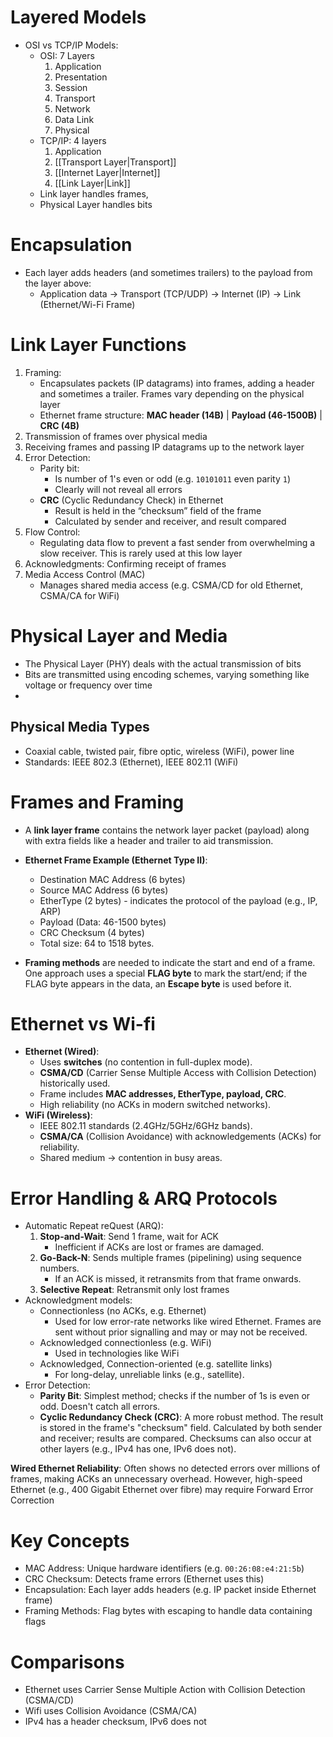 # Layered Models
- OSI vs TCP/IP Models:
	- OSI: 7 Layers
		1. Application
		2. Presentation
		3. Session
		4. Transport
		5.  Network
		6.  Data Link
		7. Physical
	- TCP/IP: 4 layers
		1. Application
		2. [[Transport Layer|Transport]]
		 3. [[Internet Layer|Internet]]
		4. [[Link Layer|Link]]
	- Link layer handles frames,
	- Physical Layer handles bits

# Encapsulation
- Each layer adds headers (and sometimes trailers) to the payload from the layer above:
	- Application data $\to$ Transport (TCP/UDP) $\to$ Internet (IP) $\to$ Link (Ethernet/Wi-Fi Frame)

# Link Layer Functions
1. Framing:
	- Encapsulates packets (IP datagrams) into frames, adding a header and sometimes a trailer. Frames vary depending on the physical layer
	- Ethernet frame structure: **MAC header (14B)** | **Payload (46-1500B)** | **CRC (4B)**
2. Transmission of frames over physical media
3. Receiving frames and passing IP datagrams up to the network layer
4. Error Detection:
	- Parity bit:
		- Is number of 1's even or odd (e.g. `10101011` even parity `1`)
		- Clearly will not reveal all errors
	- **CRC** (Cyclic Redundancy Check) in Ethernet
		- Result is held in the “checksum” field of the frame
		- Calculated by sender and receiver, and result compared
5. Flow Control:
	- Regulating data flow to prevent a fast sender from overwhelming a slow receiver. This is rarely used at this low layer
6. Acknowledgments: Confirming receipt of frames
7. Media Access Control (MAC)
	- Manages shared media access (e.g. CSMA/CD for old Ethernet, CSMA/CA for WiFi)
# Physical Layer and Media
- The Physical Layer (PHY) deals with the actual transmission of bits
- Bits are transmitted using encoding schemes, varying something like voltage or frequency over time
- 
## Physical Media Types
- Coaxial cable, twisted pair, fibre optic, wireless (WiFi), power line
- Standards: IEEE 802.3 (Ethernet), IEEE 802.11 (WiFi)

# Frames and Framing
- A **link layer frame** contains the network layer packet (payload) along with extra fields like a header and trailer to aid transmission.
    
- **Ethernet Frame Example (Ethernet Type II)**:
    
    - Destination MAC Address (6 bytes)
    - Source MAC Address (6 bytes)
    - EtherType (2 bytes) - indicates the protocol of the payload (e.g., IP, ARP)
    - Payload (Data: 46-1500 bytes)
    - CRC Checksum (4 bytes)
    - Total size: 64 to 1518 bytes.
        
- **Framing methods** are needed to indicate the start and end of a frame. One approach uses a special **FLAG byte** to mark the start/end; if the FLAG byte appears in the data, an **Escape byte** is used before it.

# Ethernet vs Wi-fi
- **Ethernet (Wired)**:
    - Uses **switches** (no contention in full-duplex mode).
    - **CSMA/CD** (Carrier Sense Multiple Access with Collision Detection) historically used.
    - Frame includes **MAC addresses, EtherType, payload, CRC**.
    - High reliability (no ACKs in modern switched networks).
- **WiFi (Wireless)**:
    - IEEE 802.11 standards (2.4GHz/5GHz/6GHz bands).
    - **CSMA/CA** (Collision Avoidance) with acknowledgements (ACKs) for reliability.
    - Shared medium → contention in busy areas.

# Error Handling & ARQ Protocols
- Automatic Repeat reQuest (ARQ):
	1. **Stop-and-Wait**: Send 1 frame, wait for ACK
		- Inefficient if ACKs are lost or frames are damaged. 
	2. **Go-Back-N**: Sends multiple frames (pipelining) using sequence numbers. 
		-  If an ACK is missed, it retransmits from that frame onwards.
	3. **Selective Repeat**: Retransmit only lost frames
- Acknowledgment models:
	- Connectionless (no ACKs, e.g. Ethernet)
		- Used for low error-rate networks like wired Ethernet. Frames are sent without prior signalling and may or may not be received.
	- Acknowledged connectionless (e.g. WiFi)
		- Used in technologies like WiFi
	- Acknowledged, Connection-oriented (e.g. satellite links)
		- For long-delay, unreliable links (e.g., satellite).
- Error Detection:
	- **Parity Bit**: Simplest method; checks if the number of 1s is even or odd. Doesn't catch all errors.
    - **Cyclic Redundancy Check (CRC)**: A more robust method. The result is stored in the frame's "checksum" field. Calculated by both sender and receiver; results are compared. Checksums can also occur at other layers (e.g., IPv4 has one, IPv6 does not).

**Wired Ethernet Reliability**: Often shows no detected errors over millions of frames, making ACKs an unnecessary overhead. However, high-speed Ethernet (e.g., 400 Gigabit Ethernet over fibre) may require Forward Error Correction
# Key Concepts
- MAC Address: Unique hardware identifiers (e.g. `00:26:08:e4:21:5b`)
- CRC  Checksum: Detects frame errors (Ethernet uses this)
- Encapsulation: Each layer adds headers (e.g. IP packet inside Ethernet frame)
- Framing Methods: Flag bytes with escaping to handle data containing flags

# Comparisons
- Ethernet uses Carrier Sense Multiple Action with Collision Detection (CSMA/CD)
- Wifi uses Collision Avoidance (CSMA/CA)
- IPv4 has a header checksum, IPv6 does not
